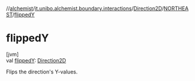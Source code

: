 //[alchemist](../../../../index.md)/[it.unibo.alchemist.boundary.interactions](../../index.md)/[Direction2D](../index.md)/[NORTHEAST](index.md)/[flippedY](flipped-y.md)

# flippedY

[jvm]\
val [flippedY](flipped-y.md): [Direction2D](../index.md)

Flips the direction's Y-values.
